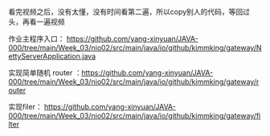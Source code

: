 看完视频之后，没有太懂，没有时间看第二遍，所以copy别人的代码，等回过头，再看一遍视频

作业主程序入口： https://github.com/yang-xinyuan/JAVA-000/tree/main/Week_03/nio02/src/main/java/io/github/kimmking/gateway/NettyServerApplication.java

实现简单随机 router ：https://github.com/yang-xinyuan/JAVA-000/tree/main/Week_03/nio02/src/main/java/io/github/kimmking/gateway/router

实现filer： https://github.com/yang-xinyuan/JAVA-000/tree/main/Week_03/nio02/src/main/java/io/github/kimmking/gateway/filter
